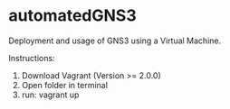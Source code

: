 # automatedGNS3
Deployment and usage of GNS3 using a Virtual Machine.

Instructions:
1. Download Vagrant (Version >= 2.0.0)
2. Open folder in terminal
3. run: vagrant up